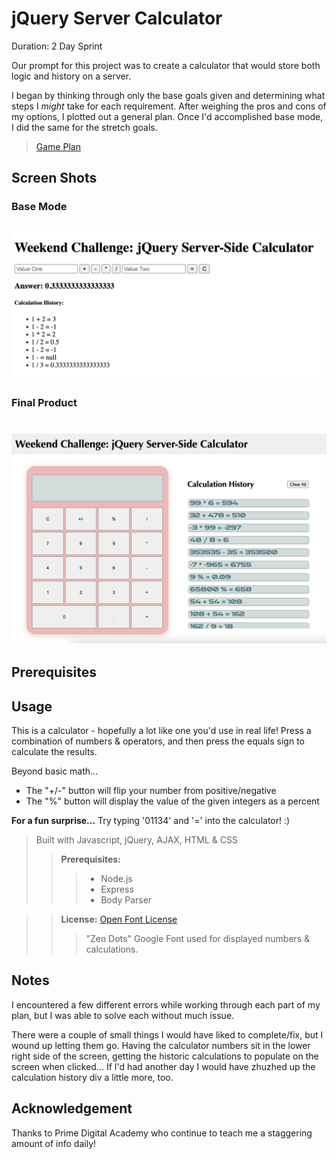 # jQuery Server Calculator

Duration: 2 Day Sprint

Our prompt for this project was to create a calculator that would store both logic and history on a server.  

I began by thinking through only the base goals given and determining what steps I *might* take for each requirement. After weighing the pros and cons of my options, I plotted out a general plan. Once I'd accomplished base mode, I did the same for the stretch goals.

> [Game Plan](game-plan.md)


## Screen Shots

### Base Mode 
![Base Mode Calculator](images/base-mode-screenshot.png)
---

### Final Product
![Final Calculator](images/final-screenshot.png)
---


## Prerequisites



## Usage

This is a calculator - hopefully a lot like one you'd use in real life! Press a combination of numbers & operators, and then press the equals sign to calculate the results. 

Beyond basic math...
- The "+/-" button will flip your number from positive/negative
- The "%" button will display the value of the given integers as a percent


**For a fun surprise...**
Try typing '01134' and '=' into the calculator! :)

> Built with Javascript, jQuery, AJAX, HTML & CSS
>> **Prerequisites:** 
>>> - Node.js
>>> - Express
>>> - Body Parser

>> **License:** [Open Font License](https://scripts.sil.org/cms/scripts/page.php?site_id=nrsi&id=OFL)
>>> "Zen Dots" Google Font used for displayed numbers & calculations.

## Notes

I encountered a few different errors while working through each part of my plan, but I was able to solve each without much issue. 

There were a couple of small things I would have liked to complete/fix, but I wound up letting them go. Having the calculator numbers sit in the lower right side of the screen, getting the historic calculations to populate on the screen when clicked... If I'd had another day I would have zhuzhed up the calculation history div a little more, too. 

## Acknowledgement
Thanks to Prime Digital Academy who continue to teach me a staggering amount of info daily!

